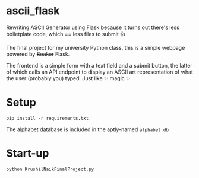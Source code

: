# ascii_flask

Rewriting ASCII Generator using Flask because it turns out there's less boiletplate code, which == less files to submit 👍

The final project for my university Python class, this is a simple webpage powered by ~~Beaker~~ Flask.

The frontend is a simple form with a text field and a submit button, the latter of which calls an API endpoint to display an ASCII art representation of what the user (probably you) typed. Just like ✨ magic ✨

# Setup

```
pip install -r requirements.txt
```

The alphabet database is included in the aptly-named `alphabet.db`

# Start-up

```
python KrushilNaikFinalProject.py
```
